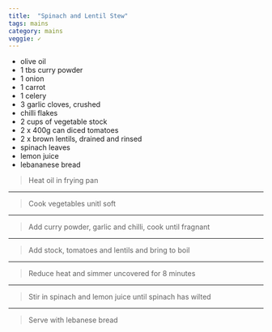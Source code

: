 ```yaml
---
title:  "Spinach and Lentil Stew"
tags: mains
category: mains
veggie: ✓
---
```


* olive oil
* 1 tbs curry powder
* 1 onion
* 1 carrot
* 1 celery
* 3 garlic cloves, crushed
* chilli flakes
* 2 cups of vegetable stock
* 2 x 400g can diced tomatoes
* 2 x brown lentils, drained and rinsed
* spinach leaves
* lemon juice
* lebananese bread


> Heat oil in frying pan

---

> Cook vegetables unitl soft

---

> Add curry powder, garlic and chilli, cook until fragnant

---

> Add stock, tomatoes and lentils and bring to boil

---

> Reduce heat and simmer uncovered for 8 minutes

---

> Stir in spinach and lemon juice until spinach has wilted

---

> Serve with lebanese bread

